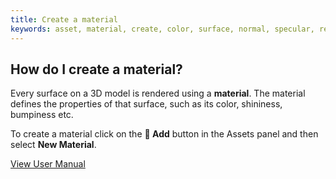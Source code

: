 ```yaml
---
title: Create a material
keywords: asset, material, create, color, surface, normal, specular, reflection, phong, pbr, physical
---
```


## How do I create a material?

Every surface on a 3D model is rendered using a **material**. The material defines the properties of that surface, such as its color, shininess, bumpiness etc.

To create a material click on the **<span class="font-icon">&#57632;</span> Add** button in the Assets panel and then select **New Material**.

<a class="docs" href="http://developer.playcanvas.com/en/user-manual/assets/materials/" target="_blank">View User Manual</a>